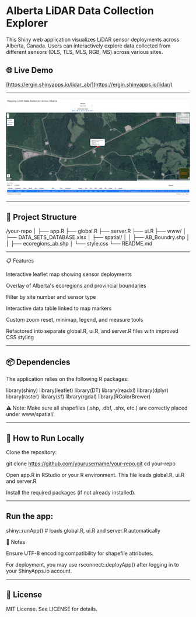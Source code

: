 # Alberta LiDAR Data Collection Explorer

This Shiny web application visualizes LiDAR sensor deployments across Alberta, Canada. Users can interactively explore data collected from different sensors (DLS, TLS, MLS, RGB, MS) across various sites.

## 🌐 Live Demo

[https://ergin.shinyapps.io/lidar_ab/](https://ergin.shinyapps.io/lidar/)

---

![App Screenshot](www/ss.jpg)

---

## 📂 Project Structure

/your-repo
│
├── app.R
├── global.R
├── server.R
├── ui.R
├── www/
│   ├── DATA_SETS_DATABASE.xlsx
│   ├── spatial/
│   │   ├── AB_Boundry.shp
│   │   ├── ecoregions_ab.shp
│   └── style.css
└── README.md

---

📋 Features

Interactive leaflet map showing sensor deployments

Overlay of Alberta's ecoregions and provincial boundaries

Filter by site number and sensor type

Interactive data table linked to map markers

Custom zoom reset, minimap, legend, and measure tools

Refactored into separate global.R, ui.R, and server.R files with improved CSS styling

---

## 📦 Dependencies

The application relies on the following R packages:

library(shiny)
library(leaflet)
library(DT)
library(readxl)
library(dplyr)
library(raster)
library(sf)
library(rgdal)
library(RColorBrewer)

⚠️ Note: Make sure all shapefiles (.shp, .dbf, .shx, etc.) are correctly placed under www/spatial/.

---

## 🚀 How to Run Locally

Clone the repository:

git clone https://github.com/yourusername/your-repo.git
cd your-repo

Open app.R in RStudio or your R environment. This file loads global.R, ui.R and server.R

Install the required packages (if not already installed).

---

## Run the app:

shiny::runApp()  # loads global.R, ui.R and server.R automatically

📌 Notes

Ensure UTF-8 encoding compatibility for shapefile attributes.

For deployment, you may use rsconnect::deployApp() after logging in to your ShinyApps.io account.

---

## 📄 License

MIT License. See LICENSE for details.

